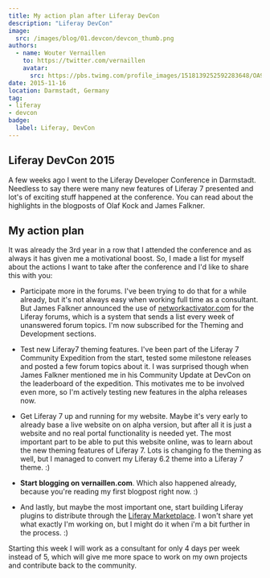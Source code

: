 ```yaml
---
title: My action plan after Liferay DevCon
description: "Liferay DevCon"
image:
  src: /images/blog/01.devcon/devcon_thumb.png
authors:
  - name: Wouter Vernaillen
    to: https://twitter.com/vernaillen
    avatar:
      src: https://pbs.twimg.com/profile_images/1518139252592283648/OA9KuIjb_400x400.jpg
date: 2015-11-16
location: Darmstadt, Germany
tag:
- liferay
- devcon
badge:
  label: Liferay, DevCon
---
```


## Liferay DevCon 2015

A few weeks ago I went to the Liferay Developer Conference in Darmstadt. Needless to say there were many new features of Liferay 7 presented and lot's of exciting stuff happened at the conference.
You can read about the highlights in the blogposts of Olaf Kock and James Falkner.

## My action plan

It was already the 3rd year in a row that I attended the conference and as always it has given me a motivational boost. So, I made a list for myself about the actions I want to take after the conference and I'd like to share this with you:

* Participate more in the forums. I've been trying to do that for a while already, but it's not always easy when working full time as a consultant. But James Falkner announced the use of [networkactivator.com](https://networkactivator.com/) for the Liferay forums, which is a system that sends a list every week of unanswered forum topics. I'm now subscribed for the Theming and Development sections.

* Test new Liferay7 theming features. I've been part of the Liferay 7 Community Expedition from the start, tested some milestone releases and posted a few forum topics about it. I was surprised though when James Falkner mentioned me in his Community Update at DevCon on the leaderboard of the expedition. This motivates me to be involved even more, so I'm actively testing new features in the alpha releases now.

* Get Liferay 7 up and running for my website. Maybe it's very early to already base a live website on on alpha version, but after all it is just a website and no real portal functionality is needed yet. The most important part to be able to put this website online, was to learn about the new theming features of Liferay 7. Lots is changing fo the theming as well, but I managed to convert my Liferay 6.2 theme into a Liferay 7 theme. :)

* __Start blogging on vernaillen.com__. Which also happened already, because you're reading my first blogpost right now. :)

* And lastly, but maybe the most important one, start building Liferay plugins to distribute through the [Liferay Marketplace](https://web.liferay.com/marketplace). I won't share yet what exactly I'm working on, but I might do it when i'm a bit further in the process. :)

Starting this week I will work as a consultant for only 4 days per week instead of 5, which will give me more space to work on my own projects and contribute back to the community.
